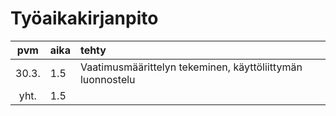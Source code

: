 # Työaikakirjanpito

|  pvm  | aika | tehty                                                      |
| :----:|:-----| :----------------------------------------------------------|
| 30.3. |  1.5 | Vaatimusmäärittelyn tekeminen, käyttöliittymän luonnostelu |
| yht.  |  1.5 |                                                            |
